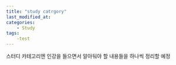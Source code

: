 ```yaml
---
title: "study catrgory"
last_modified_at: 
categories:
    - Study
tags:
    -test
---
```


스터디 카테고리엔 인강을 들으면서 알아둬야 할 내용들을 하나씩 정리할 예정